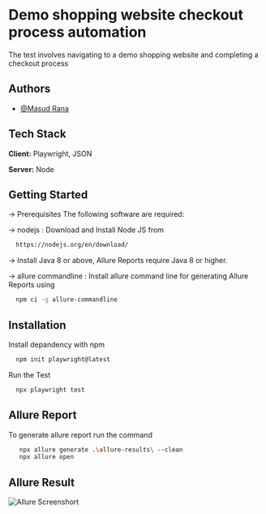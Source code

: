 
# Demo shopping website checkout process automation

The test involves navigating to a demo shopping website and completing a checkout process

## Authors

- [@Masud Rana](https://github.com/ranam2030)


## Tech Stack

**Client:** Playwright, JSON

**Server:** Node


## Getting Started
-> Prerequisites
The following software are required:

-> nodejs : Download and Install Node JS from
```bash
  https://nodejs.org/en/download/
```

-> Install Java 8 or above, Allure Reports require Java 8 or higher.

-> allure commandline : Install allure command line for generating Allure Reports using
```bash
  npm ci -g allure-commandline
```



## Installation

Install depandency with npm

```bash
  npm init playwright@latest
```

Run the Test

```bash
  npx playwright test
```
## Allure Report

To generate allure report run the command

```bash
   npx allure generate .\allure-results\ --clean
   npx allure open 
```



## Allure Result

![Allure Screenshort]([[https://ibb.co/LdHWsQc](https://imgtr.ee/images/2024/06/29/0371f458a658be769a85235927b46c72.th.png)](https://github.com/ranam2030/arbree_test/assets/24250050/a7cc7040-6528-4074-a64a-1ce300f48dad))

